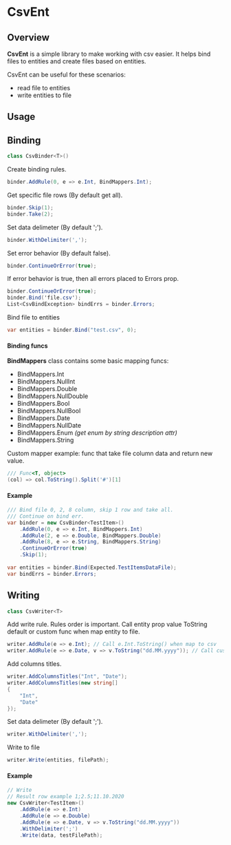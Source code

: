 CsvEnt 
=========

## Overview
**CsvEnt** is a simple library to make working with csv easier. It helps bind files to entities and create files based on entities.

CsvEnt can be useful for these scenarios:
- read file to entities
- write entities to file

Usage
------

## Binding
```csharp
class CsvBinder<T>()
```
Create binding rules.
```csharp
binder.AddRule(0, e => e.Int, BindMappers.Int);
```
Get specific file rows (By default get all).
```csharp
binder.Skip(1);
binder.Take(2);
```
Set data delimeter (By default ';').
```csharp
binder.WithDelimiter(',');
```
Set error behavior (By default false).
```csharp
binder.ContinueOrError(true);
```
If error behavior is true, then all errors placed to Errors prop.
```csharp
binder.ContinueOrError(true);
binder.Bind('file.csv');
List<CsvBindException> bindErrs = binder.Errors;
```
Bind file to entities
```csharp
var entities = binder.Bind("test.csv", 0);
```

#### Binding funcs
**BindMappers** class contains some basic mapping funcs:
- BindMappers.Int
- BindMappers.NullInt
- BindMappers.Double
- BindMappers.NullDouble
- BindMappers.Bool
- BindMappers.NullBool
- BindMappers.Date
- BindMappers.NullDate
- BindMappers.Enum *(get enum by string description attr)*
- BindMappers.String

Custom mapper example: func that take file column data and return new value.
```csharp
/// Func<T, object>
(col) => col.ToString().Split('#')[1]
```
#### Example
```csharp
/// Bind file 0, 2, 8 column, skip 1 row and take all. 
/// Continue on bind err.
var binder = new CsvBinder<TestItem>()
    .AddRule(0, e => e.Int, BindMappers.Int)
    .AddRule(2, e => e.Double, BindMappers.Double)
    .AddRule(8, e => e.String, BindMappers.String)
    .ContinueOrError(true)
    .Skip(1);
    
var entities = binder.Bind(Expected.TestItemsDataFile);
var bindErrs = binder.Errors;
```

## Writing
```csharp
class CsvWriter<T>
```
Add write rule. 
Rules order is important.
Call entity prop value ToString default or custom func when map entity to file.
```csharp
writer.AddRule(e => e.Int); // Call e.Int.ToString() when map to csv
writer.AddRule(e => e.Date, v => v.ToString("dd.MM.yyyy")); // Call custom func when map to csv
```
Add columns titles.
```csharp
writer.AddColumnsTitles("Int", "Date");
writer.AddColumnsTitles(new string[]
{
    "Int", 
    "Date"
});
```
Set data delimeter (By default ';').
```csharp
writer.WithDelimiter(',');
```
Write to file
```csharp
writer.Write(entities, filePath);
```
#### Example
```csharp
// Write
// Result row example 1;2.5;11.10.2020
new CsvWriter<TestItem>()
    .AddRule(e => e.Int)
    .AddRule(e => e.Double)
    .AddRule(e => e.Date, v => v.ToString("dd.MM.yyyy"))
    .WithDelimiter(';')
    .Write(data, testFilePath);
```
